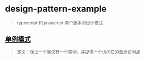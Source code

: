 # design-pattern-example

> typescript 和 javascript 两个版本的设计模式

## [单例模式](./src/singleton)

> 定义：保证一个类仅有一个实例，并提供一个访问它的全局访问点
